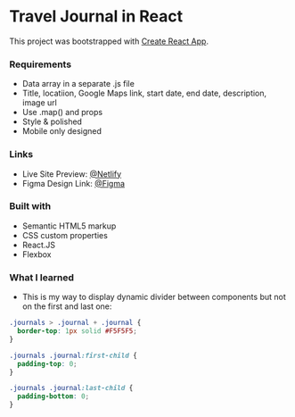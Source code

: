 # Travel Journal in React

This project was bootstrapped with [Create React App](https://github.com/facebook/create-react-app).

### Requirements

- Data array in a separate .js file
- Title, locatiion, Google Maps link, start date, end date, description, image url
- Use .map() and props
- Style & polished
- Mobile only designed

### Links

- Live Site Preview: [@Netlify](https://roob-travel-journal.netlify.app)
- Figma Design Link: [@Figma](https://www.figma.com/file/QG4cOExkdbIbhSfWJhs2gs/Travel-Journal)

### Built with

- Semantic HTML5 markup
- CSS custom properties
- React.JS
- Flexbox

### What I learned

- This is my way to display dynamic divider between components but not on the first and last one:

```css
.journals > .journal + .journal {
  border-top: 1px solid #F5F5F5;
}

.journals .journal:first-child {
  padding-top: 0;
}

.journals .journal:last-child {
  padding-bottom: 0;
}
```
